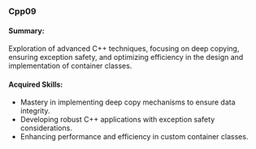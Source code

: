 ### Cpp09
#### Summary: 
Exploration of advanced C++ techniques, focusing on deep copying, ensuring exception safety, and optimizing efficiency in the design and implementation of container classes.
#### Acquired Skills:

* Mastery in implementing deep copy mechanisms to ensure data integrity.
* Developing robust C++ applications with exception safety considerations.
* Enhancing performance and efficiency in custom container classes.
